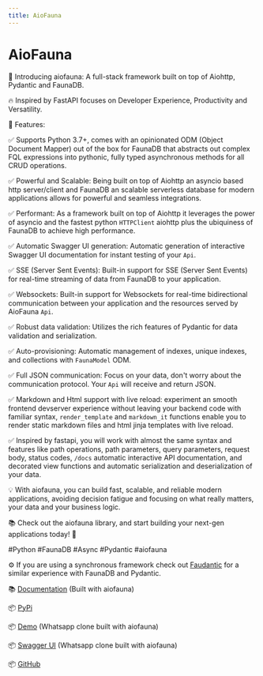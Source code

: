 ```yaml
---
title: AioFauna
---
```


# AioFauna

🚀 Introducing aiofauna: A full-stack framework built on top of Aiohttp, Pydantic and FaunaDB.

🔥 Inspired by FastAPI focuses on Developer Experience, Productivity and Versatility.

🌟 Features:

✅ Supports Python 3.7+, comes with an opinionated ODM (Object Document Mapper) out of the box for FaunaDB that abstracts out complex FQL expressions into pythonic, fully typed asynchronous methods for all CRUD operations.

✅ Powerful and Scalable: Being built on top of Aiohttp an asyncio based http server/client and FaunaDB an scalable serverless database for modern applications allows for powerful and seamless integrations.

✅ Performant: As a framework built on top of Aiohttp it leverages the power of asyncio and the fastest python `HTTPClient` aiohttp plus the ubiquiness of FaunaDB to achieve high performance.

✅ Automatic Swagger UI generation: Automatic generation of interactive Swagger UI documentation for instant testing of your `Api`.

✅ SSE (Server Sent Events): Built-in support for SSE (Server Sent Events) for real-time streaming of data from FaunaDB to your application.

✅ Websockets: Built-in support for Websockets for real-time bidirectional communication between your application and the resources served by AioFauna `Api`.

✅ Robust data validation: Utilizes the rich features of Pydantic for data validation and serialization.

✅ Auto-provisioning: Automatic management of indexes, unique indexes, and collections with `FaunaModel` ODM.

✅ Full JSON communication: Focus on your data, don't worry about the communication protocol. Your `Api` will receive and return JSON.

✅ Markdown and Html support with live reload: experiment an smooth frontend devserver experience without leaving your backend code with familiar syntax, `render_template` and `markdown_it` functions enable you to render static markdown files and html jinja templates with live reload.

✅ Inspired by fastapi, you will work with almost the same syntax and features like path operations, path parameters, query parameters, request body, status codes, `/docs` automatic interactive API documentation, and decorated view functions and automatic serialization and deserialization of your data.

💡 With aiofauna, you can build fast, scalable, and reliable modern applications, avoiding decision fatigue and focusing on what really matters, your data and your business logic.

📚 Check out the aiofauna library, and start building your next-gen applications today! 🚀

#Python #FaunaDB #Async #Pydantic #aiofauna

⚙️ If you are using a synchronous framework check out [Faudantic](https://github.com/obahamonde/faudantic) for a similar experience with FaunaDB and Pydantic.

📚 [Documentation](https://obahamonde-aiofauna-docs.smartpro.solutions) (Built with aiofauna)

📦 [PyPi](https://pypi.org/project/aiofauna/)

📦 [Demo](https://aiofauna-fwuw7gz7oq-uc.a.run.app/) (Whatsapp clone built with aiofauna)

📦 [Swagger UI](https://aiofauna-fwuw7gz7oq-uc.a.run.app/docs) (Whatsapp clone built with aiofauna)

📦 [GitHub](https://github.com/obahamonde/aiofauna)
